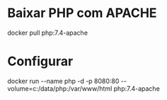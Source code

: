# Baixar PHP com APACHE
docker pull php:7.4-apache

# Configurar
docker run --name php -d -p 8080:80 --volume=c:/data/php:/var/www/html php:7.4-apache